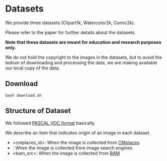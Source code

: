 # Datasets
We provide three datasets (Clipart1k, Watercolor2k, Comic2k).

Please refer to the paper for further details about the datasets.

**Note that these datasets are meant for education and research purposes only.**

We do not hold the copyright to the images in the datasets, but to avoid the tedium of downloading and processing the data, we are making available our local copy of the data.

## Download

```
bash download.sh
```

## Structure of Dataset
We followed [PASCAL VOC format](http://host.robots.ox.ac.uk/pascal/VOC/) basically.

We describe an item that indicates origin of an image in each dataset.

- <cmplaces_id>: When the image is collected from [CMplaces](http://projects.csail.mit.edu/cmplaces/).
- <url>: When the image is collected from image search engines.
- <bam_src>: When the image is collected from [BAM](https://bam-dataset.org/)
